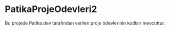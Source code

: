 # PatikaProjeOdevleri2
Bu projede  Patika.dev tarafından verilen proje ödevlerinin kodları mevcuttur.
